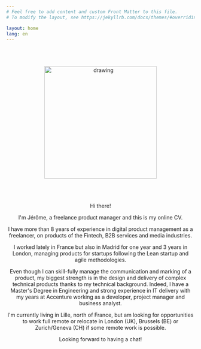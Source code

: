 ```yaml
---
# Feel free to add content and custom Front Matter to this file.
# To modify the layout, see https://jekyllrb.com/docs/themes/#overriding-theme-defaults

layout: home
lang: en
---
```


<div style="text-align: center;padding:50px">
    <img src="{{ site.baseurl }}/assets/img/profile_photo.jpg" alt="drawing" width="300"/>
</div>

<p style="text-align: center;">
Hi there!
</p>
<p style="text-align: center;">
I'm Jérôme, a freelance product manager and this is my online CV. 
</p>
<p style="text-align: center;">
I have more than 8 years of experience in digital product management as a freelancer, on products of the Fintech, B2B services and media industries.
</p>
<p style="text-align: center;">
I worked lately in France but also in Madrid for one year and 3 years in London, managing products for startups following the Lean startup and agile methodologies.
</p>
<p style="text-align: center;">
Even though I can skill-fully manage the communication and marking of a product, my biggest strength is in the design and delivery of complex technical products thanks to my technical background. Indeed, I have a Master's Degree in Engineering and strong experience in IT delivery with my years at Accenture working as a developer, project manager and business analyst.
</p>
<p style="text-align: center;">
I'm currently living in Lille, north of France, but am looking for opportunities to work full remote or relocate in London (UK), Brussels (BE) or Zurich/Geneva (CH) if some remote work is possible.
</p>
<p style="text-align: center;">
Looking forward to having a chat!
</p>